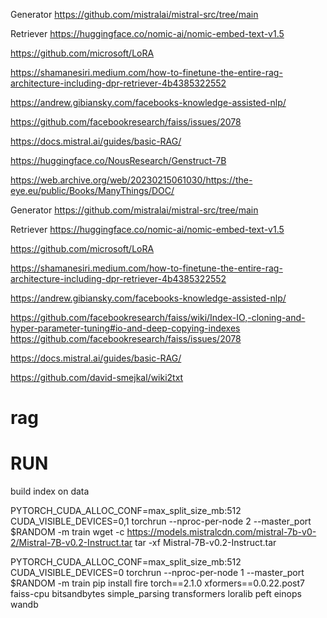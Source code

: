 Generator
https://github.com/mistralai/mistral-src/tree/main

Retriever 
https://huggingface.co/nomic-ai/nomic-embed-text-v1.5

https://github.com/microsoft/LoRA

https://shamanesiri.medium.com/how-to-finetune-the-entire-rag-architecture-including-dpr-retriever-4b4385322552

https://andrew.gibiansky.com/facebooks-knowledge-assisted-nlp/

https://github.com/facebookresearch/faiss/issues/2078

https://docs.mistral.ai/guides/basic-RAG/

https://huggingface.co/NousResearch/Genstruct-7B

https://web.archive.org/web/20230215061030/https://the-eye.eu/public/Books/ManyThings/DOC/

Generator
https://github.com/mistralai/mistral-src/tree/main

Retriever 
https://huggingface.co/nomic-ai/nomic-embed-text-v1.5

https://github.com/microsoft/LoRA

https://shamanesiri.medium.com/how-to-finetune-the-entire-rag-architecture-including-dpr-retriever-4b4385322552

https://andrew.gibiansky.com/facebooks-knowledge-assisted-nlp/

https://github.com/facebookresearch/faiss/wiki/Index-IO,-cloning-and-hyper-parameter-tuning#io-and-deep-copying-indexes
https://github.com/facebookresearch/faiss/issues/2078

https://docs.mistral.ai/guides/basic-RAG/

https://github.com/david-smejkal/wiki2txt
# rag

# RUN
build index on data

PYTORCH_CUDA_ALLOC_CONF=max_split_size_mb:512 CUDA_VISIBLE_DEVICES=0,1 torchrun --nproc-per-node 2 --master_port $RANDOM -m train
wget -c https://models.mistralcdn.com/mistral-7b-v0-2/Mistral-7B-v0.2-Instruct.tar
tar -xf Mistral-7B-v0.2-Instruct.tar

PYTORCH_CUDA_ALLOC_CONF=max_split_size_mb:512 CUDA_VISIBLE_DEVICES=0 torchrun --nproc-per-node 1 --master_port $RANDOM -m train
pip install fire torch==2.1.0 xformers==0.0.22.post7 faiss-cpu bitsandbytes simple_parsing transformers loralib peft einops wandb

